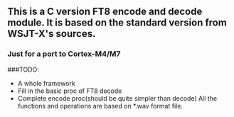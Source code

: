 ## This is a C version FT8 encode and decode module. It is based on the standard version from WSJT-X's sources.
### Just for a port to Cortex-M4/M7
###TODO:
* A whole framework
* Fill in the basic proc of FT8 decode
* Complete encode proc(should be quite simpler than decode)
All the functions and operations are based on *.wav format file.
